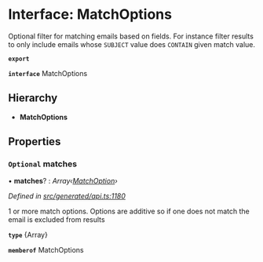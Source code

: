 # Interface: MatchOptions

Optional filter for matching emails based on fields. For instance filter results to only include emails whose `SUBJECT` value does `CONTAIN` given match value.

**`export`** 

**`interface`** MatchOptions

## Hierarchy

* **MatchOptions**

## Properties

### `Optional` matches

• **matches**? : *Array‹[MatchOption](../modules/_generated_api_.matchoption.md)›*

*Defined in [src/generated/api.ts:1180](https://github.com/mailslurp/mailslurp-client/blob/2f39d3c/src/generated/api.ts#L1180)*

1 or more match options. Options are additive so if one does not match the email is excluded from results

**`type`** {Array<MatchOption>}

**`memberof`** MatchOptions
